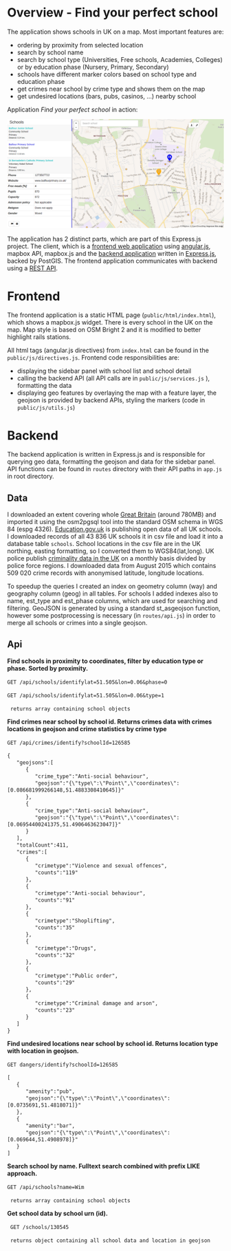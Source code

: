 # Overview - Find your perfect school

The application shows schools in UK on a map. Most important features are:
- ordering by proximity from selected location
- search by school name
- search by school type (Universities, Free schools, Academies, Colleges) or by education phase (Nursery, Primary, Secondary)
- schools have different marker colors based on school type and education phase
- get crimes near school by crime type and shows them on the map
- get undesired locations (bars, pubs, casinos, ...) nearby school

Application *Find your perfect school* in action:

![Screenshot](screenshot.png)

The application has 2 distinct parts, which are part of this Express.js project. The client, which is a [frontend web application](#frontend) using [angular.js](https://angularjs.org/), mapbox API, mapbox.js
and the [backend application](#backend) written in [Express.js](http://expressjs.com/), backed by PostGIS. The frontend application communicates with backend using a [REST API](#api).

# Frontend

The frontend application is a static HTML page (`public/html/index.html`), which shows a mapbox.js widget.
There is every school in the UK on the map. Map style is based on OSM Bright 2 and it is modified to better highlight rails stations.

All html tags (angular.js directives) from `index.html` can be found in the `public/js/directives.js`. Frontend code responsibilities are:
- displaying the sidebar panel with school list and school detail
- calling the backend API (all API calls are in `public/js/services.js` ), formatting the data
- displaying geo features by overlaying the map with a feature layer, the geojson is provided by backend APIs, styling the markers
(code in `public/js/utils.js`)

# Backend

The backend application is written in Express.js and is responsible for querying geo data, formatting the geojson and data for the sidebar panel. API functions can be found in `routes` directory with their API paths in `app.js` in root directory.

## Data

I downloaded an extent covering whole [Great Britain](http://download.geofabrik.de/europe/great-britain.html) (around 780MB) and imported it using the osm2pgsql tool into the standard OSM schema in WGS 84 (espg 4326).
[Education.gov.uk](http://www.education.gov.uk/edubase/home.xhtml) is publishing open data of all UK schools.
I downloaded records of all 43 836 UK schools it in csv file and load it into a database table `schools`. School locations in the csv file
are in the UK northing, easting formatting, so I converted them to WGS84(lat,long).
UK police publish [criminality data in the UK](https://data.police.uk/about/) on a monthly basis divided by police force regions.
I downloaded data from August 2015 which contains 509 020 crime records with anonymised latitude, longitude locations.

To speedup the queries I created an index on geometry column (way) and geography column (geog) in all tables. For schools
I added indexes also to name, est_type and est_phase columns, which are used for searching and filtering.
GeoJSON is generated by using a standard st_asgeojson function, however some postprocessing is necessary
(in `routes/api.js`) in order to merge all schools or crimes into a single geojson.

## Api

**Find schools in proximity to coordinates, filter by education type or phase. Sorted by proximity.**

`GET /api/schools/identifylat=51.505&lon=0.06&phase=0`

`GET /api/schools/identifylat=51.505&lon=0.06&type=1`

`` returns array containing school objects``

**Find crimes near school by school id. Returns crimes data with crimes locations in geojson and crime statistics by crime type**

``GET /api/crimes/identify?schoolId=126585``

```
{
   "geojsons":[
      {
         "crime_type":"Anti-social behaviour",
         "geojson":"{\"type\":\"Point\",\"coordinates\":[0.086681999266148,51.4883308410645]}"
      },
      {
         "crime_type":"Anti-social behaviour",
         "geojson":"{\"type\":\"Point\",\"coordinates\":[0.06954400241375,51.4906463623047]}"
      }
   ],
   "totalCount":411,
   "crimes":[
      {
         "crimetype":"Violence and sexual offences",
         "counts":"119"
      },
      {
         "crimetype":"Anti-social behaviour",
         "counts":"91"
      },
      {
         "crimetype":"Shoplifting",
         "counts":"35"
      },
      {
         "crimetype":"Drugs",
         "counts":"32"
      },
      {
         "crimetype":"Public order",
         "counts":"29"
      },
      {
         "crimetype":"Criminal damage and arson",
         "counts":"23"
      }
   ]
}
```

**Find undesired locations near school by school id. Returns location type with location in geojson.**

``GET dangers/identify?schoolId=126585``

```
[
   {
      "amenity":"pub",
      "geojson":"{\"type\":\"Point\",\"coordinates\":[0.0735691,51.4818071]}"
   },
   {
      "amenity":"bar",
      "geojson":"{\"type\":\"Point\",\"coordinates\":[0.069644,51.4908978]}"
   }
]
```

**Search school by name. Fulltext search combined with prefix LIKE approach.**

``GET /api/schools?name=Wim``

`` returns array containing school objects``

**Get school data by school urn (id).**

`` GET /schools/130545``

`` returns object containing all school data and location in geojson``
